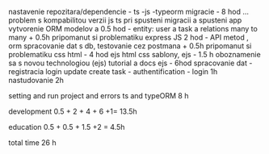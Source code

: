 nastavenie repozitara/dependencie - ts -js -typeorm migracie - 8 hod ... problem s kompabilitou verzii js ts pri spusteni migracii a spusteni app
vytvorenie ORM modelov a 0.5 hod - entity: user a task a relations many to many + 0.5h pripomanut si problematiku
express JS 2 hod - API metod , orm spracovanie dat s db, testovanie cez postmana + 0.5h pripomanut si problematiku
css html - 4 hod ejs html css sablony,
ejs - 1.5 h oboznamenie sa s novou technologiou (ejs) tutorial a docs
ejs - 6hod spracovanie dat - registracia login update create task -
authentification - login 1h nastudovanie 2h

setting and run project and errors ts and typeORM 8 h

development 0.5 + 2 + 4 + 6 +1= 13.5h

education 0.5 + 0.5 + 1.5 +2 = 4.5h

total time 26 h
